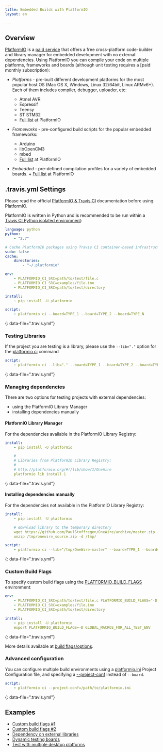 ```yaml
---
title: Embedded Builds with PlatformIO
layout: en

---
```


<div id="toc"></div>

## Overview

[PlatformIO](http://platformio.org/) is a [paid service](http://platformio.org/pricing) that offers a free cross-platform code-builder and library manager for embedded development with no external dependencies. Using PlatformIO you can compile your code on multiple platforms, frameworks and boards (although unit testing requires a [paid monthly subscription):

- *Platforms* - pre-built different development platforms for the most popular host OS (Mac OS X, Windows, Linux 32/64bit, Linux ARMv6+). Each of them
  includes compiler, debugger, uploader, etc:

  - Atmel AVR
  - Espressif
  - Teensy
  - ST STM32
  - [Full list](http://platformio.org/#!/platforms) at PlatformIO

- *Frameworks* - pre-configured build scripts for the popular embedded frameworks:

  - Arduino
  - libOpenCM3
  - mbed
  - [Full list](http://platformio.org/#!/frameworks) at PlatformIO

- *Embedded* - pre-defined compilation profiles for a variety of embedded
  boards.
      \+ [Full list](http://platformio.org/#!/boards) at PlatformIO

## .travis.yml Settings

Please read the official
[PlatformIO & Travis CI](http://docs.platformio.org/en/latest/ci/travis.html) documentation before using PlatformIO.

PlatformIO is written in Python and is recommended to be run within a [Travis CI
Python isolated environment](/user/languages/python/#Travis-CI-Uses-Isolated-virtualenvs):

```yaml
language: python
python:
    - "2.7"

# Cache PlatformIO packages using Travis CI container-based infrastructure
sudo: false
cache:
    directories:
        - "~/.platformio"

env:
    - PLATFORMIO_CI_SRC=path/to/test/file.c
    - PLATFORMIO_CI_SRC=examples/file.ino
    - PLATFORMIO_CI_SRC=path/to/test/directory

install:
    - pip install -U platformio

script:
    - platformio ci --board=TYPE_1 --board=TYPE_2 --board=TYPE_N
```
{: data-file=".travis.yml"}

### Testing Libraries

If the project you are testing is a library, please use the  `--lib="."` option for the [platformio ci](http://docs.platformio.org/en/latest/userguide/cmd_ci.html#cmdoption-platformio-ci-l) command

```yaml
script:
    - platformio ci --lib="." --board=TYPE_1 --board=TYPE_2 --board=TYPE_N
```
{: data-file=".travis.yml"}

### Managing dependencies

There are two options for testing projects with external dependencies:

- using the PlatformIO Library Manager
- installing dependencies manually

#### PlatformIO Library Manager

For the dependencies available in the PlatformIO Library Registry:

```yaml
install:
    - pip install -U platformio

    #
    # Libraries from PlatformIO Library Registry:
    #
    # http://platformio.org/#!/lib/show/1/OneWire
    platformio lib install 1
```
{: data-file=".travis.yml"}

#### Installing dependencies manually

For the dependencies not available in the PlatformIO Library Registry:

```yaml
install:
    - pip install -U platformio

    # download library to the temporary directory
    wget https://github.com/PaulStoffregen/OneWire/archive/master.zip -O /tmp/onewire_source.zip
    unzip /tmp/onewire_source.zip -d /tmp/

script:
    - platformio ci --lib="/tmp/OneWire-master" --board=TYPE_1 --board=TYPE_2 --board=TYPE_N
```
{: data-file=".travis.yml"}

### Custom Build Flags

To specify custom build flags using the
[PLATFORMIO_BUILD_FLAGS](http://docs.platformio.org/en/latest/envvars.html#envvar-PLATFORMIO_BUILD_FLAGS) environment:

```yaml
env:
    - PLATFORMIO_CI_SRC=path/to/test/file.c PLATFORMIO_BUILD_FLAGS="-D SPECIFIC_MACROS_PER_TEST_ENV -I/extra/inc"
    - PLATFORMIO_CI_SRC=examples/file.ino
    - PLATFORMIO_CI_SRC=path/to/test/directory

install:
    - pip install -U platformio
    export PLATFORMIO_BUILD_FLAGS=-D GLOBAL_MACROS_FOR_ALL_TEST_ENV
```
{: data-file=".travis.yml"}

More details available at [build flags/options](http://docs.platformio.org/en/latest/projectconf.html#build-flags).

### Advanced configuration

You can configure multiple build environments using a [platformio.ini](http://docs.platformio.org/en/latest/projectconf.html) Project Configuration file, and specifying a [--project-conf](http://docs.platformio.org/en/latest/userguide/cmd_ci.html#cmdoption-platformio-ci--project-conf) instead of `--board`.

```yaml
script:
    - platformio ci --project-conf=/path/to/platformio.ini
```
{: data-file=".travis.yml"}

## Examples

- [Custom build flags #1](https://github.com/felis/USB_Host_Shield_2.0/blob/master/.travis.yml)
- [Custom build flags #2](https://github.com/z3t0/Arduino-IRremote/blob/master/.travis.yml)
- [Dependency on external libraries](https://github.com/jcw/ethercard/blob/master/.travis.yml)
- [Dynamic testing boards](https://github.com/valeros/Time/blob/master/.travis.yml)
- [Test with multiple desktop platforms](https://github.com/smartanthill/smartanthill-commstack-server/blob/develop/.travis.yml)
